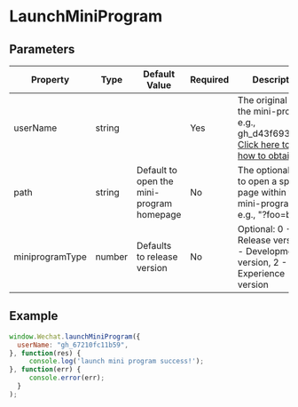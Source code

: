 # LaunchMiniProgram

## Parameters

| Property         | Type   | Default Value        | Required | Description                                                                                         |
| ---------------- | ------ | -------------------- | -------- | --------------------------------------------------------------------------------------------------- |
| userName         | string |                      | Yes      | The original ID of the mini-program, e.g., gh_d43f693ca31f. [Click here to see how to obtain it](https://dev.weixin.qq.com/docs/framework/faq/dev.html#_1、如何获取小程序原始-id) |
| path             | string | Default to open the mini-program homepage | No       | The optional path to open a specific page within the mini-program, e.g., "?foo=bar".                |
| miniprogramType  | number | Defaults to release version | No       | Optional: 0 - Release version, 1 - Development version, 2 - Experience version                     |

## Example


```javascript
window.Wechat.launchMiniProgram({
  userName: "gh_67210fc11b59", 
}, function(res) {
     console.log('launch mini program success!');
}, function(err) {
     console.error(err);
  }
);
```